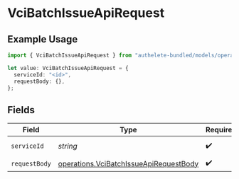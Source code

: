 # VciBatchIssueApiRequest

## Example Usage

```typescript
import { VciBatchIssueApiRequest } from "authelete-bundled/models/operations";

let value: VciBatchIssueApiRequest = {
  serviceId: "<id>",
  requestBody: {},
};
```

## Fields

| Field                                                                                            | Type                                                                                             | Required                                                                                         | Description                                                                                      |
| ------------------------------------------------------------------------------------------------ | ------------------------------------------------------------------------------------------------ | ------------------------------------------------------------------------------------------------ | ------------------------------------------------------------------------------------------------ |
| `serviceId`                                                                                      | *string*                                                                                         | :heavy_check_mark:                                                                               | A service ID.                                                                                    |
| `requestBody`                                                                                    | [operations.VciBatchIssueApiRequestBody](../../models/operations/vcibatchissueapirequestbody.md) | :heavy_check_mark:                                                                               | N/A                                                                                              |
